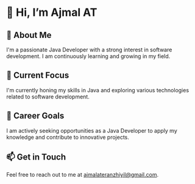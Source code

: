 # 👋 Hi, I’m Ajmal AT

## 👀 About Me
I'm a passionate Java Developer with a strong interest in software development. I am continuously learning and growing in my field.

## 🌱 Current Focus
I'm currently honing my skills in Java and exploring various technologies related to software development.

## 💞️ Career Goals
I am actively seeking opportunities as a Java Developer to apply my knowledge and contribute to innovative projects.

## 📫 Get in Touch
Feel free to reach out to me at [ajmalateranzhiyil@gmail.com](mailto:ajmalateranzhiyil@gmail.com).

<!---
Ajmal-AT/Ajmal-AT is a ✨ special ✨ repository because its `README.md` (this file) appears on your GitHub profile.
You can click the Preview link to take a look at your changes.
--->
